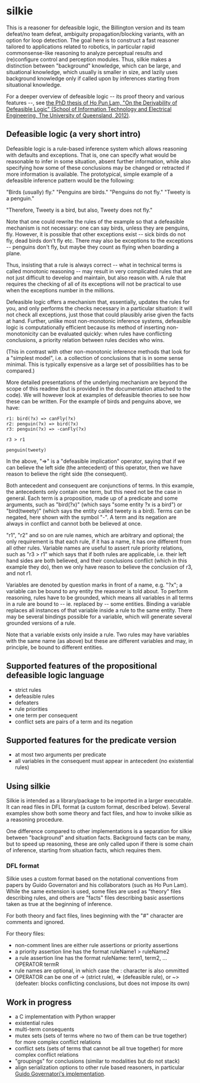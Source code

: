 # silkie

This is a reasoner for defeasible logic, the Billington version and its team defeat/no team defeat, ambiguity propagation/blocking variants, with an option for loop detection. The goal here is to construct a fast reasoner tailored to applications related to robotics, in particular rapid commonsense-like reasoning to analyze perceptual results and (re)configure control and perception modules. Thus, silkie makes a distinction between "background" knowledge, which can be large, and situational knowledge, which usually is smaller in size, and lazily uses background knowledge only if called upon by inferences starting from situational knowledge. 

For a deeper overview of defeasible logic -- its proof theory and various features --, see [the PhD thesis of Ho Pun Lam, "On the Derivability of Defeasible Logic" (School of Information Technology and Electrical Engineering, The University of Queensland, 2012)](https://citeseerx.ist.psu.edu/document?repid=rep1&type=pdf&doi=af3ab919ac4ac8b927c8f179b9ce52dba81285ad).

## Defeasible logic (a very short intro)

Defeasible logic is a rule-based inference system which allows reasoning with defaults and exceptions. That is, one can specify what would be reasonable to infer in some situation, absent further information, while also specifying how some of these conclusions may be changed or retracted if more information is available. The prototypical, simple example of a defeasible inference pattern would be the following:

"Birds (usually) fly."
"Penguins are birds."
"Penguins do not fly."
"Tweety is a penguin."

"Therefore, Tweety is a bird, but also, Tweety does not fly."

Note that one could rewrite the rules of the example so that a defeasible mechanism is not necessary: one can say birds, unless they are penguins, fly. However, it is possible that other exceptions exist -- sick birds do not fly, dead birds don't fly etc. There may also be exceptions to the exceptions -- penguins don't fly, but maybe they count as flying when boarding a plane.

Thus, insisting that a rule is always correct -- what in technical terms is called monotonic reasoning -- may result in very complicated rules that are not just difficult to develop and maintain, but also reason with. A rule that requires the checking of all of its exceptions will not be practical to use when the exceptions number in the millions.

Defeasible logic offers a mechanism that, essentially, updates the rules for you, and only performs the checks necessary in a particular situation: it will not check all exceptions, just those that could plausibly arise given the facts at hand. Further, unlike most non-monotonic inference systems, defeasible logic is computationally efficient because its method of inserting non-monotonicity can be evaluated quickly: when rules have conflicting conclusions, a priority relation between rules decides who wins.

(This in contrast with other non-monotonic inference methods that look for a "simplest model", i.e. a collection of conclusions that is in some sense minimal. This is typically expensive as a large set of possibilities has to be compared.)

More detailed presentations of the underlying mechanism are beyond the scope of this readme (but is provided in the documentation attached to the code). We will however look at examples of defeasible theories to see how these can be written. For the example of birds and penguins above, we have:

```
r1: bird(?x) => canFly(?x)
r2: penguin(?x) => bird(?x)
r3: penguin(?x) => -canFly(?x)

r3 > r1

penguin(tweety)
```

In the above, "=>" is a "defeasible implication" operator, saying that if we can believe the left side (the antecedent) of this operator, then we have reason to believe the right side (the consequent).

Both antecedent and consequent are conjunctions of terms. In this example, the antecedents only contain one term, but this need not be the case in general. Each term is a proposition, made up of a predicate and some arguments, such as "bird(?x)" (which says "some entity ?x is a bird") or "bird(tweety)" (which says the entity called tweety is a bird). Terms can be negated, here shown with the symbol "-". A term and its negation are always in conflict and cannot both be believed at once.

"r1", "r2" and so on are rule names, which are arbitrary and optional; the only requirement is that each rule, if it has a name, it has one different from all other rules. Variable names are useful to assert rule priority relations, such as "r3 > r1" which says that if both rules are applicable, i.e. their left hand sides are both believed, and their conclusions conflict (which in this example they do), then we only have reason to believe the conclusion of r3, and not r1.

Variables are denoted by question marks in front of a name, e.g. "?x"; a variable can be bound to any entity the reasoner is told about. To perform reasoning, rules have to be grounded, which means all variables in all terms in a rule are bound to -- ie. replaced by -- some entities. Binding a variable replaces all instances of that variable inside a rule to the same entity. There may be several bindings possible for a variable, which will generate several grounded versions of a rule.

Note that a variable exists only inside a rule. Two rules may have variables with the same name (as above) but these are different variables and may, in principle, be bound to different entities.

## Supported features of the propositional defeasible logic language

* strict rules
* defeasible rules
* defeaters
* rule priorities
* one term per consequent
* conflict sets are pairs of a term and its negation

## Supported features for the predicate version

* at most two arguments per predicate
* all variables in the consequent must appear in antecedent (no existential rules)

## Using silkie

Silkie is intended as a library/package to be imported in a larger executable. It can read files in DFL format (a custom format, described below). Several examples show both some theory and fact files, and how to invoke silkie as a reasoning procedure.

One difference compared to other implementations is a separation for silkie between "background" and situation facts. Background facts can be many, but to speed up reasoning, these are only called upon if there is some chain of inference, starting from situation facts, which requires them.

### DFL format

Silkie uses a custom format based on the notational conventions from papers by Guido Governatori and his collaborators (such as Ho Pun Lam). While the same extension is used, some files are used as "theory" files describing rules, and others are "facts" files describing basic assertions taken as true at the beginning of inference.

For both theory and fact files, lines beginning with the "#" character are comments and ignored.

For theory files:

* non-comment lines are either rule assertions or priority assertions
* a priority assertion line has the format ruleName1 > ruleName2
* a rule assertion line has the format ruleName: term1, term2, ... OPERATOR termR
* rule names are optional, in which case the : character is also ommitted
* OPERATOR can be one of -> (strict rule), => (defeasible rule), or ~> (defeater: blocks conflicting conclusions, but does not impose its own)

## Work in progress

* a C implementation with Python wrapper
* existential rules
* multi-term consequents
* mutex sets (sets of terms where no two of them can be true together) for more complex conflict relations
* conflict sets (sets of terms that cannot be all true together) for more complex conflict relations
* "groupings" for conclusions (similar to modalities but do not stack)
* align serialization options to other rule based reasoners, in particular [Guido Governatori's implementation](https://github.com/gvdgdo/Defeasible-Deontic-Logic).
